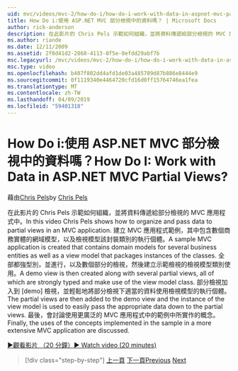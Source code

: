 ```yaml
---
uid: mvc/videos/mvc-2/how-do-i/how-do-i-work-with-data-in-aspnet-mvc-partial-views
title: How Do i:使用 ASP.NET MVC 部分檢視中的資料嗎？ | Microsoft Docs
author: rick-anderson
description: 在此影片的 Chris Pels 示範如何組織，並將資料傳遞給部分檢視的 MVC 應用程式中。 MVC 應用程式範例會建立包含網域...
ms.author: riande
ms.date: 12/11/2009
ms.assetid: 2f0d41d2-2860-4113-8f5e-0efdd29abf7b
msc.legacyurl: /mvc/videos/mvc-2/how-do-i/how-do-i-work-with-data-in-aspnet-mvc-partial-views
msc.type: video
ms.openlocfilehash: b407f802dd4afd1de03a485709d87b886e8444e9
ms.sourcegitcommit: 0f1119340e4464720cfd16d0ff15764746ea1fea
ms.translationtype: MT
ms.contentlocale: zh-TW
ms.lasthandoff: 04/09/2019
ms.locfileid: "59401318"
---
```

# <a name="how-do-i-work-with-data-in-aspnet-mvc-partial-views"></a><span data-ttu-id="37ca6-105">How Do i:使用 ASP.NET MVC 部分檢視中的資料嗎？</span><span class="sxs-lookup"><span data-stu-id="37ca6-105">How Do I: Work with Data in ASP.NET MVC Partial Views?</span></span>

<span data-ttu-id="37ca6-106">藉由[Chris Pels](https://twitter.com/chrispels)</span><span class="sxs-lookup"><span data-stu-id="37ca6-106">by [Chris Pels](https://twitter.com/chrispels)</span></span>

<span data-ttu-id="37ca6-107">在此影片的 Chris Pels 示範如何組織，並將資料傳遞給部分檢視的 MVC 應用程式中。</span><span class="sxs-lookup"><span data-stu-id="37ca6-107">In this video Chris Pels shows how to organize and pass data to partial views in an MVC application.</span></span> <span data-ttu-id="37ca6-108">建立 MVC 應用程式範例，其中包含數個商務實體的網域模型，以及檢視模型該封裝類別的執行個體。</span><span class="sxs-lookup"><span data-stu-id="37ca6-108">A sample MVC application is created that contains domain models for several business entities as well as a view model that packages instances of the classes.</span></span> <span data-ttu-id="37ca6-109">全部都強型別，並進行，以及數個部分的檢視，然後建立示範檢視的檢視模型類別使用。</span><span class="sxs-lookup"><span data-stu-id="37ca6-109">A demo view is then created along with several partial views, all of which are strongly typed and make use of the view model class.</span></span> <span data-ttu-id="37ca6-110">部分檢視加入到 [demo] 檢視，並輕鬆地將部分檢視下適當的資料使用檢視模型的執行個體。</span><span class="sxs-lookup"><span data-stu-id="37ca6-110">The partial views are then added to the demo view and the instance of the view model is used to easily pass the appropriate data down to the partial views.</span></span> <span data-ttu-id="37ca6-111">最後，會討論使用更廣泛的 MVC 應用程式中的範例中所實作的概念。</span><span class="sxs-lookup"><span data-stu-id="37ca6-111">Finally, the uses of the concepts implemented in the sample in a more extensive MVC application are discussed.</span></span>

[<span data-ttu-id="37ca6-112">&#9654;觀看影片 （20 分鐘）</span><span class="sxs-lookup"><span data-stu-id="37ca6-112">&#9654; Watch video (20 minutes)</span></span>](https://channel9.msdn.com/Blogs/ASP-NET-Site-Videos/how-do-i-work-with-data-in-aspnet-mvc-partial-views)

> [!div class="step-by-step"]
> <span data-ttu-id="37ca6-113">[上一頁](how-do-i-return-json-formatted-data-for-an-ajax-call-in-an-aspnet-mvc-web-application.md)
> [下一頁](how-do-i-implement-view-models-to-manage-data-for-aspnet-mvc-views.md)</span><span class="sxs-lookup"><span data-stu-id="37ca6-113">[Previous](how-do-i-return-json-formatted-data-for-an-ajax-call-in-an-aspnet-mvc-web-application.md)
[Next](how-do-i-implement-view-models-to-manage-data-for-aspnet-mvc-views.md)</span></span>

